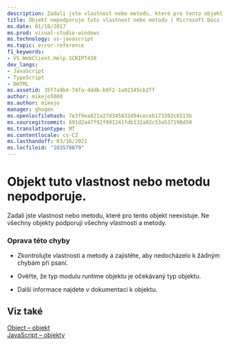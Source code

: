 ```yaml
---
description: Zadali jste vlastnost nebo metodu, které pro tento objekt neexistuje.
title: Objekt nepodporuje tuto vlastnost nebo metodu | Microsoft Docs
ms.date: 01/18/2017
ms.prod: visual-studio-windows
ms.technology: vs-javascript
ms.topic: error-reference
f1_keywords:
- VS.WebClient.Help.SCRIPT438
dev_langs:
- JavaScript
- TypeScript
- DHTML
ms.assetid: 35f7a9b4-74fa-4ddb-b9f2-1a92345cb2ff
author: mikejo5000
ms.author: mikejo
manager: ghogen
ms.openlocfilehash: 7e3f9ea821a27d345832d94ceceb173392c6513b
ms.sourcegitcommit: 691d2a47f92f991241fdb132a82c53a537198d50
ms.translationtype: MT
ms.contentlocale: cs-CZ
ms.lasthandoff: 03/16/2021
ms.locfileid: "103570879"
---
```

# <a name="object-doesnt-support-this-property-or-method"></a>Objekt tuto vlastnost nebo metodu nepodporuje.
Zadali jste vlastnost nebo metodu, které pro tento objekt neexistuje. Ne všechny objekty podporují všechny vlastnosti a metody.  
  
### <a name="to-correct-this-error"></a>Oprava této chyby  
  
- Zkontrolujte vlastnosti a metody a zajistěte, aby nedocházelo k žádným chybám při psaní.  
  
- Ověřte, že typ modulu runtime objektu je očekávaný typ objektu.  
  
- Další informace najdete v dokumentaci k objektu.  
  
## <a name="see-also"></a>Viz také  
 [Object – objekt](https://developer.mozilla.org/docs/Web/JavaScript/Reference/Global_Objects/Object)   
 [JavaScript – objekty](https://developer.mozilla.org/docs/Web/JavaScript/Reference/Global_Objects)
